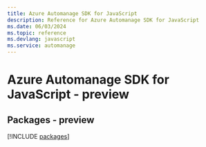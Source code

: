 ```yaml
---
title: Azure Automanage SDK for JavaScript
description: Reference for Azure Automanage SDK for JavaScript
ms.date: 06/03/2024
ms.topic: reference
ms.devlang: javascript
ms.service: automanage
---
```

# Azure Automanage SDK for JavaScript - preview
## Packages - preview
[!INCLUDE [packages](automanage-index.md)]